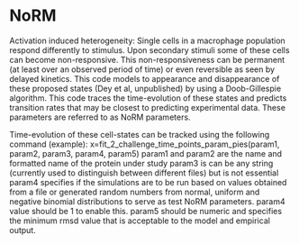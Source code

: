# NoRM
Activation induced heterogeneity: Single cells in a macrophage population respond differently to stimulus. Upon secondary stimuli some of these cells can become non-responsive.
This non-responsiveness can be permanent (at least over an observed period of time) or even reversible as seen by delayed kinetics. This code models to appearance and disappearance 
of these proposed states (Dey et al, unpublished) by using a Doob-Gillespie algorithm. This code traces the time-evolution of these states and predicts transition rates that may
be closest to predicting experimental data. These parameters are referred to as NoRM parameters.

Time-evolution of these cell-states can be tracked using the following command (example):
x=fit_2_challenge_time_points_param_pies(param1, param2, param3, param4, param5)
param1 and param2 are the name and formatted name of the protein under study
param3 is can be any string (currently used to distinguish between different files) but is not essential
param4 specifies if the simulations are to be run based on values obtained from a file or generated random numbers from 
normal, uniform and negative binomial distributions to serve as test NoRM parameters. param4 value should be 1 to enable this.
param5 should be numeric and specifies the minimum rmsd value that is acceptable to the model and empirical output.

